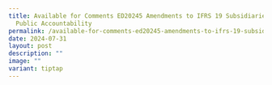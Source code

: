 ```yaml
---
title: Available for Comments ED20245 Amendments to IFRS 19 Subsidiaries without
  Public Accountability
permalink: /available-for-comments-ed20245-amendments-to-ifrs-19-subsidiaries-without-public-accountability/
date: 2024-07-31
layout: post
description: ""
image: ""
variant: tiptap
---
```

<p></p>
